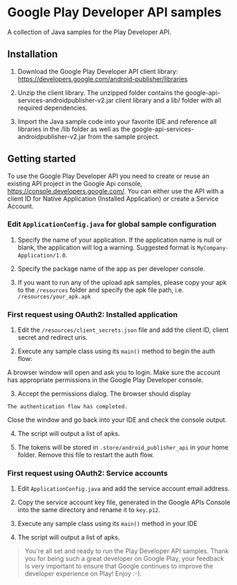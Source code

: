 # Google Play Developer API samples

A collection of Java samples for the Play Developer API. 

## Installation

1. Download the Google Play Developer API client library:
https://developers.google.com/android-publisher/libraries

2. Unzip the client library. The unzipped folder contains the
google-api-services-androidpublisher-v2.jar client library and a lib/ folder with all required
dependencies.

3. Import the Java sample code into your favorite IDE and reference all libraries in the /lib folder
as well as the google-api-services-androidpublisher-v2.jar from the sample project.

## Getting started
To use the Google Play Developer API you need to create or reuse an existing API project in the
Google Api console, https://console.developers.google.com/. You can either use the API with a client
ID for Native Application (Installed Application) or create a Service Account.

### Edit `ApplicationConfig.java` for global sample configuration

1. Specify the name of your application. If the application name is null or blank, the application
will log a warning. Suggested format is `MyCompany-Application/1.0`.

2. Specify the package name of the app as per developer console.

3. If you want to run any of the upload apk samples, please copy your apk to the `/resources` folder
and specify the apk file path, i.e. `/resources/your_apk.apk`

### First request using OAuth2: Installed application

1. Edit the `/resources/client_secrets.json` file and add the client ID, client secret and redirect
uris.

2. Execute any sample class using its `main()` method to begin the auth flow:

  A browser window will open and ask you to login. Make sure the account has
  appropriate permissions in the Google Play Developer console.

3. Accept the permissions dialog. The browser should display

  `The authentication flow has completed.`

  Close the window and go back into your IDE and check the console output.

4. The script will output a list of apks.

5. The tokens will be stored in `.store/android_publisher_api` in your home folder. Remove this file
to restart the auth flow.


### First request using OAuth2: Service accounts

1. Edit `ApplicationConfig.java` and add the service account email
address.

2. Copy the service account key file, generated in the Google APIs Console into
the same directory and rename it to `key.p12`.

3. Execute any sample class using its `main()` method in your IDE

4. The script will output a list of apks.


> You're all set and ready to run the Play Developer API samples.
Thank you for being such a great developer on Google Play, your feedback is very important to ensure
that Google continues to improve the developer experience on Play! Enjoy :-).

